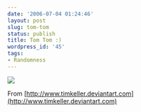 ```yaml
---
date: '2006-07-04 01:24:46'
layout: post
slug: tom-tom
status: publish
title: Tom Tom :)
wordpress_id: '45'
tags:
- Randomness
---
```


![](http://tn3-2.deviantart.com/fs11/300W/i/2006/184/0/3/Tom_Tom_One_by_timkeller.jpg)

From [http://www.timkeller.deviantart.com](http://www.timkeller.deviantart.com)
